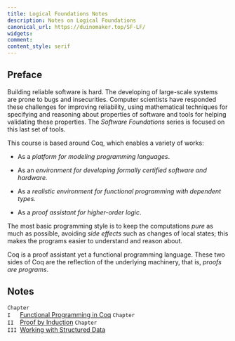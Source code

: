 ```yaml
---
title: Logical Foundations Notes
description: Notes on Logical Foundations
canonical_url: https://duinomaker.top/SF-LF/
widgets:
comment:
content_style: serif
---
```


## Preface

Building reliable software is hard. The developing of large-scale systems are prone to bugs and insecurities. Computer scientists have responded these challenges for improving reliability, using mathematical techniques for specifying and reasoning about properties of software and tools for helping validating these properties. The *Software Foundations* series is focused on this last set of tools.

This course is based around Coq, which enables a variety of works:

- As a *platform for modeling programming languages*.

- As an *environment for developing formally certified software and hardware.*

- As a *realistic environment for functional programming with dependent types.*

- As a *proof assistant for higher-order logic*.

The most basic programming style is to keep the computations *pure* as much as possible, avoiding *side effects* such as changes of local states; this makes the programs easier to understand and reason about.

Coq is a proof assistant yet a functional programming language. These two sides of Coq are the reflection of the underlying machinery, that is, *proofs are programs*.

## Notes

<code class="rigid">Chapter I&nbsp;&nbsp;&nbsp;</code><a href="/SF-LF/notes/1/" target="_self">Functional Programming in Coq</a>
<code class="rigid">Chapter II&nbsp;&nbsp;</code><a href="/SF-LF/notes/2/" target="_self">Proof by Induction</a>
<code class="rigid">Chapter III&nbsp;</code><a href="/SF-LF/notes/3/" target="_self">Working with Structured Data</a>